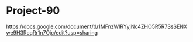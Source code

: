 # Project-90
https://docs.google.com/document/d/1MFnzWlRYyjNc4ZHO5R5R7SsSENXwe9H3RcqRr1n7Ojc/edit?usp=sharing
